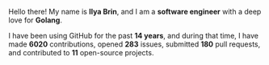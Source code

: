 Hello there! My name is **Ilya Brin**, and I am a **software engineer** with a deep love for **Golang**.

I have been using GitHub for the past **14 years**, and during that time, I have made **6020** contributions, opened **283** issues, submitted **180** pull requests, and contributed to **11** open-source projects.
